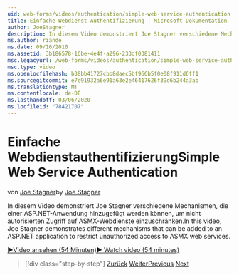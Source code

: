 ```yaml
---
uid: web-forms/videos/authentication/simple-web-service-authentication
title: Einfache Webdienst Authentifizierung | Microsoft-Dokumentation
author: JoeStagner
description: In diesem Video demonstriert Joe Stagner verschiedene Mechanismen, die einer ASP.NET-Anwendung hinzugefügt werden können, um nicht autorisierten Zugriff auf ASMX-Webdienste einzuschränken...
ms.author: riande
ms.date: 09/16/2010
ms.assetid: 3b186578-16be-4e4f-a296-233df0381411
msc.legacyurl: /web-forms/videos/authentication/simple-web-service-authentication
msc.type: video
ms.openlocfilehash: b38bb41727cbb8daec5bf966b5f0e08f911d6ff1
ms.sourcegitcommit: e7e91932a6e91a63e2e46417626f39d6b244a3ab
ms.translationtype: MT
ms.contentlocale: de-DE
ms.lasthandoff: 03/06/2020
ms.locfileid: "78421707"
---
```

# <a name="simple-web-service-authentication"></a><span data-ttu-id="a2f04-103">Einfache Webdienstauthentifizierung</span><span class="sxs-lookup"><span data-stu-id="a2f04-103">Simple Web Service Authentication</span></span>

<span data-ttu-id="a2f04-104">von [Joe Stagner](https://github.com/JoeStagner)</span><span class="sxs-lookup"><span data-stu-id="a2f04-104">by [Joe Stagner](https://github.com/JoeStagner)</span></span>

<span data-ttu-id="a2f04-105">In diesem Video demonstriert Joe Stagner verschiedene Mechanismen, die einer ASP.NET-Anwendung hinzugefügt werden können, um nicht autorisierten Zugriff auf ASMX-Webdienste einzuschränken.</span><span class="sxs-lookup"><span data-stu-id="a2f04-105">In this video, Joe Stagner demonstrates different mechanisms that can be added to an ASP.NET application to restrict unauthorized access to ASMX web services.</span></span>

[<span data-ttu-id="a2f04-106">&#9654;Video ansehen (54 Minuten)</span><span class="sxs-lookup"><span data-stu-id="a2f04-106">&#9654; Watch video (54 minutes)</span></span>](https://channel9.msdn.com/Blogs/ASP-NET-Site-Videos/simple-web-service-authentication)

> [!div class="step-by-step"]
> <span data-ttu-id="a2f04-107">[Zurück](implement-the-registration-verification-pattern.md)
> [Weiter](creating-inactive-users.md)</span><span class="sxs-lookup"><span data-stu-id="a2f04-107">[Previous](implement-the-registration-verification-pattern.md)
[Next](creating-inactive-users.md)</span></span>
